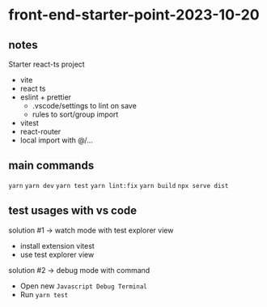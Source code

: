 # front-end-starter-point-2023-10-20

## notes

Starter react-ts project

- vite
- react ts
- eslint + prettier
  - .vscode/settings to lint on save
  - rules to sort/group import
- vitest
- react-router
- local import with @/...

## main commands

`yarn`
`yarn dev`
`yarn test`
`yarn lint:fix`
`yarn build` `npx serve dist`

## test usages with vs code

solution #1 -> watch mode with test explorer view

- install extension vitest
- use test explorer view

solution #2 -> debug mode with command

- Open new `Javascript Debug Terminal`
- Run `yarn test`
